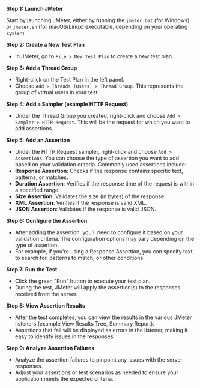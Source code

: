 **Step 1: Launch JMeter**

Start by launching JMeter, either by running the `jmeter.bat` (for Windows) or `jmeter.sh` (for macOS/Linux) executable, depending on your operating system.

**Step 2: Create a New Test Plan**

- In JMeter, go to `File > New Test Plan` to create a new test plan.

**Step 3: Add a Thread Group**

- Right-click on the Test Plan in the left panel.
- Choose `Add > Threads (Users) > Thread Group`. This represents the group of virtual users in your test.

**Step 4: Add a Sampler (example HTTP Request)**

- Under the Thread Group you created, right-click and choose `Add > Sampler > HTTP Request`. This will be the request for which you want to add assertions.

**Step 5: Add an Assertion**

- Under the HTTP Request sampler, right-click and choose `Add > Assertions`. You can choose the type of assertion you want to add based on your validation criteria. Commonly used assertions include:
- **Response Assertion**: Checks if the response contains specific text, patterns, or matches.
- **Duration Assertion**: Verifies if the response time of the request is within a specified range.
- **Size Assertion**: Validates the size (in bytes) of the response.
- **XML Assertion**: Verifies if the response is valid XML.
- **JSON Assertion**: Validates if the response is valid JSON.

**Step 6: Configure the Assertion**

- After adding the assertion, you'll need to configure it based on your validation criteria. The configuration options may vary depending on the type of assertion.
- For example, if you're using a Response Assertion, you can specify text to search for, patterns to match, or other conditions.

**Step 7: Run the Test**

- Click the green "Run" button to execute your test plan.
- During the test, JMeter will apply the assertion(s) to the responses received from the server.

**Step 8: View Assertion Results**

- After the test completes, you can view the results in the various JMeter listeners (example View Results Tree, Summary Report).
- Assertions that fail will be displayed as errors in the listener, making it easy to identify issues in the responses.

**Step 9: Analyze Assertion Failures**

- Analyze the assertion failures to pinpoint any issues with the server responses.
- Adjust your assertions or test scenarios as needed to ensure your application meets the expected criteria.
